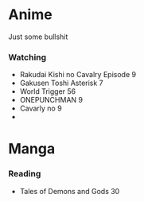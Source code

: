 # Anime
Just some bullshit

### Watching
* Rakudai Kishi no Cavalry Episode 9
* Gakusen Toshi Asterisk 7
* World Trigger 56
* ONEPUNCHMAN 9
* Cavarly no 9
* 


# Manga

### Reading
* Tales of Demons and Gods 30

